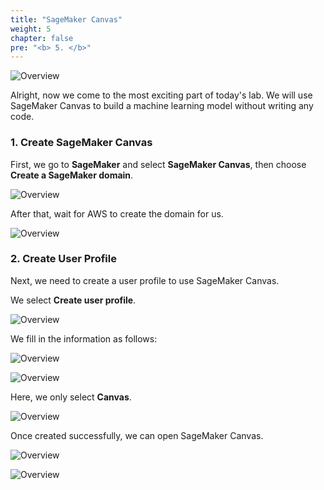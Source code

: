 ```yaml
---
title: "SageMaker Canvas"
weight: 5
chapter: false
pre: "<b> 5. </b>"
---
```


![Overview](/fcj-ss2-workshop-003/images/56.png)

Alright, now we come to the most exciting part of today's lab. We will use SageMaker Canvas to build a machine learning model without writing any code.

### 1. Create SageMaker Canvas

First, we go to **SageMaker** and select **SageMaker Canvas**, then choose **Create a SageMaker domain**.

![Overview](/fcj-ss2-workshop-003/images/57.png)

After that, wait for AWS to create the domain for us.

![Overview](/fcj-ss2-workshop-003/images/58.png)

### 2. Create User Profile

Next, we need to create a user profile to use SageMaker Canvas.

We select **Create user profile**.

![Overview](/fcj-ss2-workshop-003/images/59.png)

We fill in the information as follows:

![Overview](/fcj-ss2-workshop-003/images/60.png)

![Overview](/fcj-ss2-workshop-003/images/61.png)

Here, we only select **Canvas**.

![Overview](/fcj-ss2-workshop-003/images/62.png)

Once created successfully, we can open SageMaker Canvas.

![Overview](/fcj-ss2-workshop-003/images/63.png)

![Overview](/fcj-ss2-workshop-003/images/64.png)
